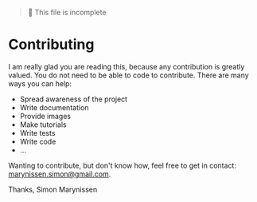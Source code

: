 > :construction: This file is incomplete

# Contributing

I am really glad you are reading this, because any contribution is greatly valued.
You do not need to be able to code to contribute.
There are many ways you can help:
 * Spread awareness of the project
 * Write documentation
 * Provide images
 * Make tutorials
 * Write tests
 * Write code
 * ...

Wanting to contribute, but don't know how, feel free to get in contact: <marynissen.simon@gmail.com>.

Thanks,
Simon Marynissen
